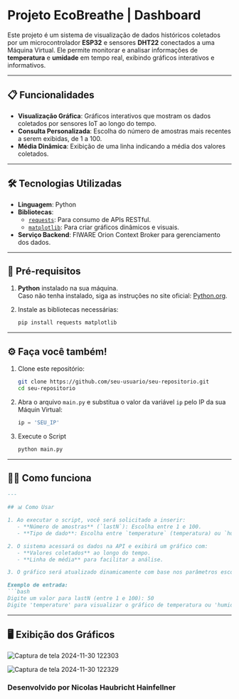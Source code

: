 # Projeto EcoBreathe | Dashboard

Este projeto é um sistema de visualização de dados históricos coletados por um microcontrolador **ESP32** e sensores **DHT22** conectados a uma Máquina Virtual. Ele permite monitorar e analisar informações de **temperatura** e **umidade** em tempo real, exibindo gráficos interativos e informativos.

---

## 📋 Funcionalidades

- **Visualização Gráfica**: Gráficos interativos que mostram os dados coletados por sensores IoT ao longo do tempo.
- **Consulta Personalizada**: Escolha do número de amostras mais recentes a serem exibidas, de 1 a 100.
- **Média Dinâmica**: Exibição de uma linha indicando a média dos valores coletados.

---

## 🛠️ Tecnologias Utilizadas

- **Linguagem**: Python
- **Bibliotecas**:
  - [`requests`](https://pypi.org/project/requests/): Para consumo de APIs RESTful.
  - [`matplotlib`](https://matplotlib.org/): Para criar gráficos dinâmicos e visuais.
- **Serviço Backend**: FIWARE Orion Context Broker para gerenciamento dos dados.

---

## 🚀 Pré-requisitos

1. **Python** instalado na sua máquina.  
   Caso não tenha instalado, siga as instruções no site oficial: [Python.org](https://www.python.org/).

2. Instale as bibliotecas necessárias:
   ```bash
   pip install requests matplotlib

---

## ⚙️ Faça você também!

1. Clone este repositório:
   ```bash
   git clone https://github.com/seu-usuario/seu-repositorio.git
   cd seu-repositorio

2. Abra o arquivo `main.py` e substitua o valor da variável `ip` pelo IP da sua Máquin Virtual:
   ```python
   ip = 'SEU_IP'

3. Execute o Script
   ```python
   python main.py

---

## 🧑‍💻 Como funciona

```markdown
---

## 📊 Como Usar

1. Ao executar o script, você será solicitado a inserir:
   - **Número de amostras** (`lastN`): Escolha entre 1 e 100.
   - **Tipo de dado**: Escolha entre `temperature` (temperatura) ou `humidity` (umidade).

2. O sistema acessará os dados na API e exibirá um gráfico com:
   - **Valores coletados** ao longo do tempo.
   - **Linha de média** para facilitar a análise.

3. O gráfico será atualizado dinamicamente com base nos parâmetros escolhidos.

Exemplo de entrada:
```bash
Digite um valor para lastN (entre 1 e 100): 50
Digite 'temperature' para visualizar o gráfico de temperatura ou 'humidity' para o gráfico de umidade: temperature

```

---

## 🖥️ Exibição dos Gráficos
<div>
  
  ![Captura de tela 2024-11-30 122303](https://github.com/user-attachments/assets/3278d5bb-a755-456d-83ee-70c16f07fbc2)

  
  ![Captura de tela 2024-11-30 122329](https://github.com/user-attachments/assets/36db048c-acf6-40a4-aa86-22a881bd12a6)

</div>

### Desenvolvido por Nicolas Haubricht Hainfellner  
